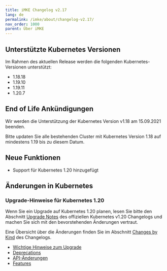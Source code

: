```yaml
---
title: iMKE Changelog v2.17
lang: de
permalink: /imke/about/changelog-v2.17/
nav_order: 1000
parent: Über iMKE
---
```


## Unterstützte Kubernetes Versionen

Im Rahmen des aktuellen Release werden die folgenden Kubernetes-Versionen unterstützt:

* 1.18.18
* 1.19.10
* 1.19.11
* 1.20.7

## End of Life Ankündigungen

Wir werden die Unterstützung der Kubernetes Version v1.18 am 15.09.2021 beenden.

Bitte updaten Sie alle bestehenden Cluster mit Kubernetes Version 1.18 auf mindestens 1.19 bis zu diesem Datum.

## Neue Funktionen

* Support für Kubernetes 1.20 hinzugefügt

## Änderungen in Kubernetes

### Upgrade-Hinweise für Kubernetes 1.20

Wenn Sie ein Upgrade auf Kubernetes 1.20 planen, lesen Sie bitte den Abschnitt [Upgrade Notes](https://v1-2ß.docs.kubernetes.io/docs/setup/release/notes/#urgent-upgrade-notes) des offiziellen Kubernetes v1.20 Changelogs und machen Sie sich mit den bevorstehenden Änderungen vertraut.

Eine Übersicht über die Änderungen finden Sie im Abschnitt [Changes by Kind](https://v1-20.docs.kubernetes.io/docs/setup/release/notes/#changes-by-kind) des Changelogs.

* [Wichtige Hinweise zum Upgrade](https://v1-20.docs.kubernetes.io/docs/setup/release/notes/#urgent-upgrade-notes)
* [Deprecations](https://v1-20.docs.kubernetes.io/docs/setup/release/notes/#deprecation)
* [API-Änderungen](https://v1-20.docs.kubernetes.io/docs/setup/release/notes/#api-change)
* [Features](https://v1-20.docs.kubernetes.io/docs/setup/release/notes/#feature)
